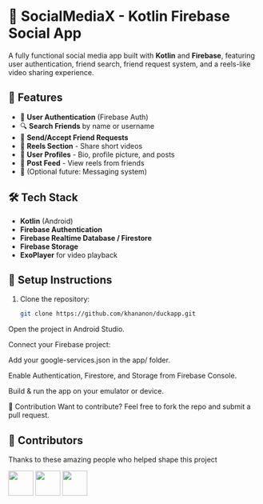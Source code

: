 
# 🔗 SocialMediaX - Kotlin Firebase Social App

A fully functional social media app built with **Kotlin** and **Firebase**, featuring user authentication, friend search, friend request system, and a reels-like video sharing experience.

## 🚀 Features

- 🔐 **User Authentication** (Firebase Auth)
- 🔍 **Search Friends** by name or username
- 🤝 **Send/Accept Friend Requests**
- 🎥 **Reels Section** - Share short videos
- 🧾 **User Profiles** - Bio, profile picture, and posts
- 🧵 **Post Feed** - View reels from friends
- 💬 (Optional future: Messaging system)

## 🛠️ Tech Stack

- **Kotlin** (Android)
- **Firebase Authentication**
- **Firebase Realtime Database / Firestore**
- **Firebase Storage**
- **ExoPlayer** for video playback



## 🔧 Setup Instructions

1. Clone the repository:
   ```bash
   git clone https://github.com/khananon/duckapp.git
Open the project in Android Studio.

Connect your Firebase project:

Add your google-services.json in the app/ folder.

Enable Authentication, Firestore, and Storage from Firebase Console.

Build & run the app on your emulator or device.

🤝 Contribution
Want to contribute? Feel free to fork the repo and submit a pull request.

## 👥 Contributors

Thanks to these amazing people who helped shape this project 

<a href="https://github.com/khananon"><img src="https://avatars.githubusercontent.com/khananon" width="50"/></a>
<a href="https://github.com/Vaib215"><img src="https://avatars.githubusercontent.com/Vaib215" width="50"/></a>
<a href="https://github.com/uniquesonu"><img src="https://avatars.githubusercontent.com/uniquesonu" width="50"/></a>


